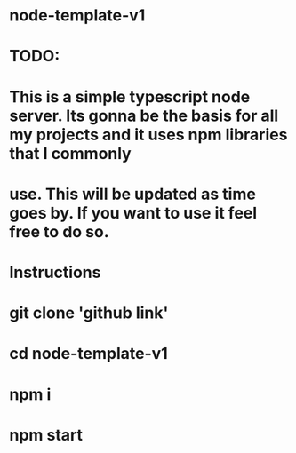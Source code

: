 # node-template-v1
# TODO:

# This is a simple typescript node server. Its gonna be the basis for all my projects and it uses npm libraries that I commonly
# use. This will be updated as time goes by. If you want to use it feel free to do so.



# Instructions
# git clone 'github link'
# cd node-template-v1
# npm i
# npm start
